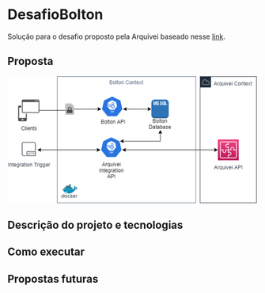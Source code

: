 # DesafioBolton
Solução para o desafio proposto pela Arquivei baseado nesse [link](https://public.3.basecamp.com/p/9wuA4g7RB79CBJkjvCzdKNFS).

## Proposta
![Diagrama do projeto](projeto.png)

## Descrição do projeto e tecnologias

## Como executar

## Propostas futuras
